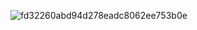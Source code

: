 ![fd32260abd94d278eadc8062ee753b0e](https://github.com/user-attachments/assets/9162dbbb-edc5-410a-97bd-30aa7e99bd84)

